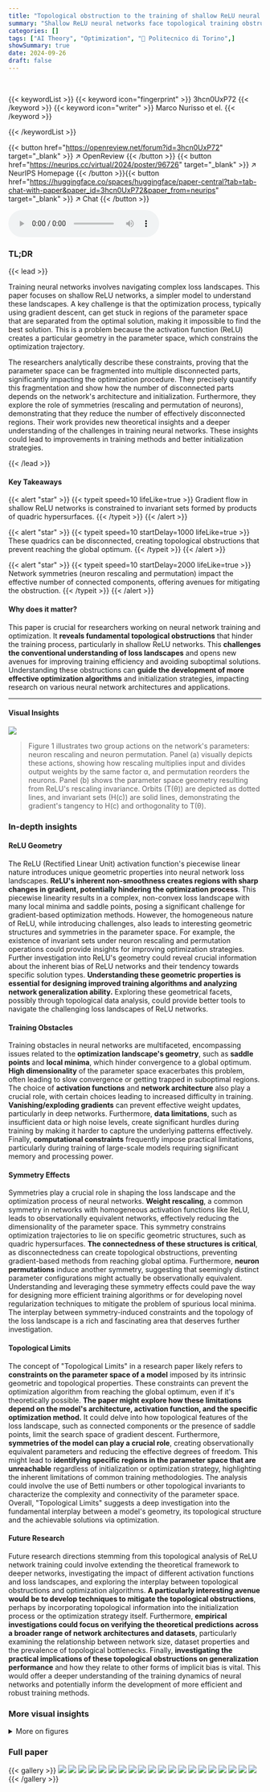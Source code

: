```yaml
---
title: "Topological obstruction to the training of shallow ReLU neural networks"
summary: "Shallow ReLU neural networks face topological training obstructions due to gradient flow confinement on disconnected quadric hypersurfaces."
categories: []
tags: ["AI Theory", "Optimization", "🏢 Politecnico di Torino",]
showSummary: true
date: 2024-09-26
draft: false
---
```


<br>

{{< keywordList >}}
{{< keyword icon="fingerprint" >}} 3hcn0UxP72 {{< /keyword >}}
{{< keyword icon="writer" >}} Marco Nurisso et el. {{< /keyword >}}
 
{{< /keywordList >}}

{{< button href="https://openreview.net/forum?id=3hcn0UxP72" target="_blank" >}}
↗ OpenReview
{{< /button >}}
{{< button href="https://neurips.cc/virtual/2024/poster/96726" target="_blank" >}}
↗ NeurIPS Homepage
{{< /button >}}{{< button href="https://huggingface.co/spaces/huggingface/paper-central?tab=tab-chat-with-paper&paper_id=3hcn0UxP72&paper_from=neurips" target="_blank" >}}
↗ Chat
{{< /button >}}



<audio controls>
    <source src="https://ai-paper-reviewer.com/3hcn0UxP72/podcast.wav" type="audio/wav">
    Your browser does not support the audio element.
</audio>


### TL;DR


{{< lead >}}

Training neural networks involves navigating complex loss landscapes. This paper focuses on shallow ReLU networks, a simpler model to understand these landscapes.  A key challenge is that the optimization process, typically using gradient descent, can get stuck in regions of the parameter space that are separated from the optimal solution, making it impossible to find the best solution. This is a problem because the activation function (ReLU) creates a particular geometry in the parameter space, which constrains the optimization trajectory. 

The researchers analytically describe these constraints, proving that the parameter space can be fragmented into multiple disconnected parts, significantly impacting the optimization procedure. They precisely quantify this fragmentation and show how the number of disconnected parts depends on the network's architecture and initialization. Furthermore, they explore the role of symmetries (rescaling and permutation of neurons), demonstrating that they reduce the number of effectively disconnected regions.  Their work provides new theoretical insights and a deeper understanding of the challenges in training neural networks.  These insights could lead to improvements in training methods and better initialization strategies.

{{< /lead >}}


#### Key Takeaways

{{< alert "star" >}}
{{< typeit speed=10 lifeLike=true >}} Gradient flow in shallow ReLU networks is constrained to invariant sets formed by products of quadric hypersurfaces. {{< /typeit >}}
{{< /alert >}}

{{< alert "star" >}}
{{< typeit speed=10 startDelay=1000 lifeLike=true >}} These quadrics can be disconnected, creating topological obstructions that prevent reaching the global optimum. {{< /typeit >}}
{{< /alert >}}

{{< alert "star" >}}
{{< typeit speed=10 startDelay=2000 lifeLike=true >}} Network symmetries (neuron rescaling and permutation) impact the effective number of connected components, offering avenues for mitigating the obstruction. {{< /typeit >}}
{{< /alert >}}

#### Why does it matter?
This paper is crucial for researchers working on neural network training and optimization.  It **reveals fundamental topological obstructions** that hinder the training process, particularly in shallow ReLU networks. This **challenges the conventional understanding of loss landscapes** and opens new avenues for improving training efficiency and avoiding suboptimal solutions. Understanding these obstructions can **guide the development of more effective optimization algorithms** and initialization strategies, impacting research on various neural network architectures and applications.

------
#### Visual Insights



![](https://ai-paper-reviewer.com/3hcn0UxP72/figures_3_1.jpg)

> Figure 1 illustrates two group actions on the network's parameters: neuron rescaling and neuron permutation.  Panel (a) visually depicts these actions, showing how rescaling multiplies input and divides output weights by the same factor α, and permutation reorders the neurons. Panel (b) shows the parameter space geometry resulting from ReLU's rescaling invariance.  Orbits (T(θ)) are depicted as dotted lines, and invariant sets (H(c)) are solid lines, demonstrating the gradient's tangency to H(c) and orthogonality to T(θ).







### In-depth insights


#### ReLU Geometry
The ReLU (Rectified Linear Unit) activation function's piecewise linear nature introduces unique geometric properties into neural network loss landscapes. **ReLU's inherent non-smoothness creates regions with sharp changes in gradient, potentially hindering the optimization process**. This piecewise linearity results in a complex, non-convex loss landscape with many local minima and saddle points, posing a significant challenge for gradient-based optimization methods. However, the homogeneous nature of ReLU, while introducing challenges, also leads to interesting geometric structures and symmetries in the parameter space. For example, the existence of invariant sets under neuron rescaling and permutation operations could provide insights for improving optimization strategies.  Further investigation into ReLU's geometry could reveal crucial information about the inherent bias of ReLU networks and their tendency towards specific solution types. **Understanding these geometric properties is essential for designing improved training algorithms and analyzing network generalization ability.** Exploring these geometrical facets, possibly through topological data analysis, could provide better tools to navigate the challenging loss landscapes of ReLU networks.

#### Training Obstacles
Training obstacles in neural networks are multifaceted, encompassing issues related to the **optimization landscape's geometry**, such as **saddle points** and **local minima**, which hinder convergence to a global optimum.  **High dimensionality** of the parameter space exacerbates this problem, often leading to slow convergence or getting trapped in suboptimal regions.  The choice of **activation functions** and **network architecture** also play a crucial role, with certain choices leading to increased difficulty in training. **Vanishing/exploding gradients** can prevent effective weight updates, particularly in deep networks.  Furthermore, **data limitations**, such as insufficient data or high noise levels, create significant hurdles during training by making it harder to capture the underlying patterns effectively. Finally, **computational constraints** frequently impose practical limitations, particularly during training of large-scale models requiring significant memory and processing power.

#### Symmetry Effects
Symmetries play a crucial role in shaping the loss landscape and the optimization process of neural networks.  **Weight rescaling**, a common symmetry in networks with homogeneous activation functions like ReLU, leads to observationally equivalent networks, effectively reducing the dimensionality of the parameter space. This symmetry constrains optimization trajectories to lie on specific geometric structures, such as quadric hypersurfaces.  **The connectedness of these structures is critical**, as disconnectedness can create topological obstructions, preventing gradient-based methods from reaching global optima.  Furthermore, **neuron permutations** induce another symmetry, suggesting that seemingly distinct parameter configurations might actually be observationally equivalent. Understanding and leveraging these symmetry effects could pave the way for designing more efficient training algorithms or for developing novel regularization techniques to mitigate the problem of spurious local minima.  The interplay between symmetry-induced constraints and the topology of the loss landscape is a rich and fascinating area that deserves further investigation.

#### Topological Limits
The concept of "Topological Limits" in a research paper likely refers to **constraints on the parameter space of a model** imposed by its intrinsic geometric and topological properties.  These constraints can prevent the optimization algorithm from reaching the global optimum, even if it's theoretically possible. **The paper might explore how these limitations depend on the model's architecture, activation function, and the specific optimization method.**  It could delve into how topological features of the loss landscape, such as connected components or the presence of saddle points, limit the search space of gradient descent.  Furthermore, **symmetries of the model can play a crucial role**, creating observationally equivalent parameters and reducing the effective degrees of freedom.  This might lead to **identifying specific regions in the parameter space that are unreachable** regardless of initialization or optimization strategy,  highlighting the inherent limitations of common training methodologies. The analysis could involve the use of Betti numbers or other topological invariants to characterize the complexity and connectivity of the parameter space. Overall, "Topological Limits" suggests a deep investigation into the fundamental interplay between a model's geometry, its topological structure and the achievable solutions via optimization.

#### Future Research
Future research directions stemming from this topological analysis of ReLU network training could involve extending the theoretical framework to deeper networks, investigating the impact of different activation functions and loss landscapes, and exploring the interplay between topological obstructions and optimization algorithms.  **A particularly interesting avenue would be to develop techniques to mitigate the topological obstructions**, perhaps by incorporating topological information into the initialization process or the optimization strategy itself.  Furthermore, **empirical investigations could focus on verifying the theoretical predictions across a broader range of network architectures and datasets**, particularly examining the relationship between network size, dataset properties and the prevalence of topological bottlenecks.  Finally, **investigating the practical implications of these topological obstructions on generalization performance** and how they relate to other forms of implicit bias is vital.  This would offer a deeper understanding of the training dynamics of neural networks and potentially inform the development of more efficient and robust training methods.


### More visual insights

<details>
<summary>More on figures
</summary>


![](https://ai-paper-reviewer.com/3hcn0UxP72/figures_6_1.jpg)

> This figure visualizes the geometry of the invariant sets in the parameter space of a two-layer ReLU neural network. Panel (a) shows the shapes of the invariant hyperquadrics Q(ck) for a single neuron with two inputs and one output, for both positive and negative values of ck.  Panel (b) illustrates the invariant set H(c) for the entire network when there are two neurons with ck < 0, resulting in four connected components. These components are grouped into three effective components based on the symmetries discussed in the paper. The figure highlights how the geometry of the invariant set can lead to topological obstructions during training, depending on the initialization.


![](https://ai-paper-reviewer.com/3hcn0UxP72/figures_8_1.jpg)

> This figure visualizes an experiment's setup to demonstrate topological obstruction in training shallow ReLU neural networks.  Panel (a) shows the simple two-layer neural network architecture. Panel (b) illustrates the parameter space of two hidden neurons, showing how the gradient descent trajectory is constrained by the invariant hyperquadrics. It highlights two scenarios: one with topological obstruction (the trajectory gets stuck), and another without (the trajectory reaches the optimum). Panel (c) presents the loss curves for both scenarios.


![](https://ai-paper-reviewer.com/3hcn0UxP72/figures_9_1.jpg)

> This figure displays the average test BCE loss of a two-layer ReLU neural network trained on the breast cancer dataset.  The left panel shows the average loss for different numbers of total neurons (l) and non-pathological neurons (l+), revealing a performance gradient where increasing non-pathological neurons improves performance.  The right panel visualizes the same data, showing the average test loss depending on the percentage of non-pathological neurons. This illustrates that the topological obstruction's impact depends on the absolute number of non-pathological neurons rather than the proportion.


![](https://ai-paper-reviewer.com/3hcn0UxP72/figures_22_1.jpg)

> This figure shows the probability of encountering a topological obstruction during the training of a neural network, as a function of the number of input neurons (d) and hidden neurons (l).  The obstruction arises from the loss landscape having multiple disconnected components. Two common weight initialization schemes are compared: Xavier and Kaiming normal initialization. The heatmaps illustrate that the probability of obstruction is significantly higher for smaller input dimensions (d) and is generally lower for the Kaiming scheme.  For larger d values, the probability decreases rapidly for both initialization methods. This suggests that using appropriate initialization and sufficient input dimension can mitigate the risk of this topological obstruction.


</details>






### Full paper

{{< gallery >}}
<img src="https://ai-paper-reviewer.com/3hcn0UxP72/1.png" class="grid-w50 md:grid-w33 xl:grid-w25" />
<img src="https://ai-paper-reviewer.com/3hcn0UxP72/2.png" class="grid-w50 md:grid-w33 xl:grid-w25" />
<img src="https://ai-paper-reviewer.com/3hcn0UxP72/3.png" class="grid-w50 md:grid-w33 xl:grid-w25" />
<img src="https://ai-paper-reviewer.com/3hcn0UxP72/4.png" class="grid-w50 md:grid-w33 xl:grid-w25" />
<img src="https://ai-paper-reviewer.com/3hcn0UxP72/5.png" class="grid-w50 md:grid-w33 xl:grid-w25" />
<img src="https://ai-paper-reviewer.com/3hcn0UxP72/6.png" class="grid-w50 md:grid-w33 xl:grid-w25" />
<img src="https://ai-paper-reviewer.com/3hcn0UxP72/7.png" class="grid-w50 md:grid-w33 xl:grid-w25" />
<img src="https://ai-paper-reviewer.com/3hcn0UxP72/8.png" class="grid-w50 md:grid-w33 xl:grid-w25" />
<img src="https://ai-paper-reviewer.com/3hcn0UxP72/9.png" class="grid-w50 md:grid-w33 xl:grid-w25" />
<img src="https://ai-paper-reviewer.com/3hcn0UxP72/10.png" class="grid-w50 md:grid-w33 xl:grid-w25" />
<img src="https://ai-paper-reviewer.com/3hcn0UxP72/11.png" class="grid-w50 md:grid-w33 xl:grid-w25" />
<img src="https://ai-paper-reviewer.com/3hcn0UxP72/12.png" class="grid-w50 md:grid-w33 xl:grid-w25" />
<img src="https://ai-paper-reviewer.com/3hcn0UxP72/13.png" class="grid-w50 md:grid-w33 xl:grid-w25" />
<img src="https://ai-paper-reviewer.com/3hcn0UxP72/14.png" class="grid-w50 md:grid-w33 xl:grid-w25" />
<img src="https://ai-paper-reviewer.com/3hcn0UxP72/15.png" class="grid-w50 md:grid-w33 xl:grid-w25" />
<img src="https://ai-paper-reviewer.com/3hcn0UxP72/16.png" class="grid-w50 md:grid-w33 xl:grid-w25" />
<img src="https://ai-paper-reviewer.com/3hcn0UxP72/17.png" class="grid-w50 md:grid-w33 xl:grid-w25" />
<img src="https://ai-paper-reviewer.com/3hcn0UxP72/18.png" class="grid-w50 md:grid-w33 xl:grid-w25" />
<img src="https://ai-paper-reviewer.com/3hcn0UxP72/19.png" class="grid-w50 md:grid-w33 xl:grid-w25" />
<img src="https://ai-paper-reviewer.com/3hcn0UxP72/20.png" class="grid-w50 md:grid-w33 xl:grid-w25" />
{{< /gallery >}}